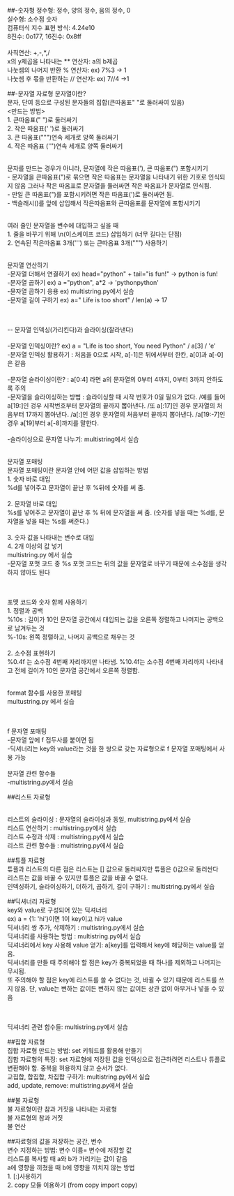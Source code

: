 ##-숫자형
정수형: 정수, 양의 정수, 음의 정수, 0
<br> 실수형: 소수점 숫자
<br> 컴퓨터식 지수 표현 방식: 4.24e10
<br> 8진수: 0o177, 16진수: 0x8ff
<br> 
<br> 사칙연산: +,-,*,/
<br> x의 y제곱을 나타내는 ** 연산자: a의 b제곱
<br> 나눗셈의 나머지 반환 % 연산자: ex) 7%3 -> 1
<br> 나눗셈 후 몫을 반환하는 // 연산자: ex) 7//4 ->1

##-문자열 자료형
문자열이란? 
<br> 문자, 단여 등으로 구성된 문자들의 집합(큰따옴표" "로 둘러싸여 있음)
<br> <만드는 방법>
<br> 1. 큰따옴표(" ")로 둘러싸기
<br> 2. 작은 따옴표(' ')로 둘러싸기
<br> 3. 큰 따옴표(""")연속 세개로 양쪽 둘러싸기
<br> 4. 작은 따옴표 (''')연속 세개로 양쪽 둘러싸기

<br> 문자를 만드는 경우가 아니라, 문자열에 작은 따옴표('), 큰 따옴표(") 포함시키기 
<br> - 문자열을 큰따옴표(")로 묶으면 작은 따옴표는 문자열을 나타내기 위한 기호로 인식되지 않음
그러나 작은 따옴표로 문자열을 둘러싸면 작은 따옴표가 문자열로 인식됨.
<br> - 만일 큰 따옴표(")를 포함시키려면 작은 따옴표(')로 둘러싸면 됨. 
<br> - 백슬래시(\)를 앞에 삽입해서 작은따옴표와 큰따옴표를 문자열에 포함시키기

<br>여러 줄인 문자열을 변수에 대입하고 싶을 때
<br>1. 줄을 바꾸기 위해 \n(이스케이프 코드) 삽입하기 (너무 길다는 단점)
<br>2. 연속된 작은따옴표 3개(''') 또는 큰따옴표 3개(""") 사용하기

<br> 문자열 연산하기
<br> -문자열 더해서 연결하기 ex) head="python" + tail="is fun!" -> python is fun!
<br> -문자열 곱하기 ex) a ="python", a*2 -> 'pythonpython'
<br> -뮨자열 곱하기 응용 ex) multistring.py에서 실습
<br> -문자열 길이 구하기 ex) a=" Life is too short" / len(a) -> 17

<br>
<br> -- 문자열 인덱싱(가리킨다)과 슬라이싱(잘라낸다)
<br>
<br> -문자열 인덱싱이란? ex) a = "Life is too short, You need Python" / a[3] / 'e'
<br> -문자열 인덱싱 활용하기 : 처음을 0으로 시작, a[-1]은 뒤에서부터 한칸, a[0]과 a[-0]은 같음
<br>
<br> -문자열 슬라이싱이란? : a[0:4] 라면 a의 문자열의 0부터 4까지, 0부터 3까지 안하도록 주의
<br> -문자열을 슬라이싱하는 방법 : 슬라이싱할 때 시작 번호가 0일 필요가 없다. 
/예를 들어 a[19:]인 겅우 시작번호부터 문자열의 끝까지 뽑아낸다.
/또 a[:17]인 경우 문자열의 처음부터 17까지 뽑아낸다.
/a[:]인 경우 문자열의 처음부터 끝까지 뽑아낸다.
/a[19:-7]인 경우 a[19]부터 a[-8]까지를 말한다. 
<br>
<br> -슬라이싱으로 문자열 나누기: multistring에서 실습

<br>문자열 포매팅
<br>문자열 포매팅이란 문자열 안에 어떤 값을 삽입하는 방법
<br> 1. 숫자 바로 대입
<br> %d를 넣어주고 문자열이 끝난 후 %뒤에 숫자를 써 줌.
<br>
<br> 2. 문자열 바로 대입
<br> %s를 넣어주고 문자열이 끝난 후 % 뒤에 문자열을 써 줌. (숫자를 넣을 때는 %d를, 문자열을 넣을 때는 %s를 써준다.)
<br>
<br> 3. 숫자 값을 나타내는 변수로 대입
<br> 4. 2개 이상의 값 넣기
<br> multistring.py 에서 실습
<br> -문자열 포맷 코드 중 %s 포맷 코드는 뒤의 값을 문자열로 바꾸기 때문에 소수점을 생각하지 않아도 된다

<br>
<br>포맷 코드와 숫자 함께 사용하기
<br> 1. 정렬과 공백
<br> %10s : 길이가 10인 문자열 공간에서 대입되는 값을 오른쪽 정렬하고 나머지는 공백으로 남겨두는 것
<br> %-10s: 왼쪽 정렬하고, 나머지 공백으로 채우는 것
<br>
<br> 2. 소수점 표현하기
<br> %0.4f 는 소수점 4번째 자리까지만 나타냄. %10.4f는 소수점 4번째 자리까지 나타내고 전체 길이가
10인 문자열 공간에서 오른쪽 정렬함.
<br>

<br> format 함수를 사용한 포매팅
<br> multustring.py 에서 실습

<br>
<br> f 문자열 포매팅
<br> -문자열 앞에 f 접두사를 붙이면 됨
<br> -딕셔너리는 key와 value라는 것을 한 쌍으로 갖는 자료형으로 f 문자열 포매팅에서 사용 가능

<br>
<br>문자열 관련 함수들
<br> -multistring.py에서 실습

##리스트 자료형

<br>리스트의 슬라이싱 : 문자열의 슬라이싱과 동일, multistring.py에서 실습
<br>리스트 연산하기 : multistring.py에서 실습
<br>리스트 수정과 삭제 : multistring.py에서 실습
<br>리스트 관련 함수들 : multistring.py에서 실습

##튜플 자료형
<br>튜플과 리스트의 다른 점은 리스트는 [] 값으로 둘러싸지만 튜플은 ()값으로 둘러싼다
<br>리스트는 값을 바꿀 수 있지만 튜플은 값을 바꿀 수 없다. 
<br> 인덱싱하기, 슬라이싱하기, 더하기, 곱하기, 길이 구하기 : multistring.py에서 실습

##딕셔너리 자료형 
<br> key와 value로 구성되어 있는 딕셔너리
<br> ex) a = {1: 'hi'}이면 1이 key이고 hi가 value
<br> 딕셔너리 쌍 추가, 삭제하기 : multistring.py에서 실습
<br> 딕셔너리를 사용하는 방법 : multistring.py에서 실습
<br> 딕셔너리에서 key 사용해 value 얻기: a[key]를 입력해서 key에 해당하는 value를 얻음.
<br> 딕셔너리를 만들 때 주의해야 할 점은 key가 중복되었을 때 하나를 제외하고 나머지는 무시됨.
<br> 또 주의해야 할 점은 key에 리스트를 쓸 수 없다는 것, 바뀔 수 있기 때문에 리스트를 쓰지 않음.
단, value는 변하는 값이든 변하지 않는 값이든 상관 없이 아무거나 넣을 수 있음

<br>
<br> 딕셔너리 관련 함수들: multistring.py에서 실습

##집합 자료형
<br> 집합 자료형 만드는 방법: set 키워드를 활용해 만들기
<br> 집합 자료형의 특징: set 자료형에 저장된 값을 인덱싱으로 접근하려면 리스트나 튜플로 변환해야 함.
중복을 허용하지 않고 순서가 없다.
<br> 교집합, 합집합, 차집합 구하기: multistring.py에서 실습
<br> add, update, remove: multistring.py에서 실습

##불 자료형
<br> 불 자료형이란 참과 거짓을 나타내는 자료형
<br> 불 자료형의 참과 거짓
<br> 불 연산

##자료형의 값을 저장하는 공간, 변수
<br> 변수 지정하는 방법: 변수 이름= 변수에 저장할 값
<br> 리스트를 복사할 때 a와 b가 가리키는 값이 같음
<br> a에 영향을 끼쳤을 때 b에 영향을 끼치지 않는 방법
<br> 1. [:]사용하기
<br> 2. copy 모듈 이용하기 (from copy import copy)